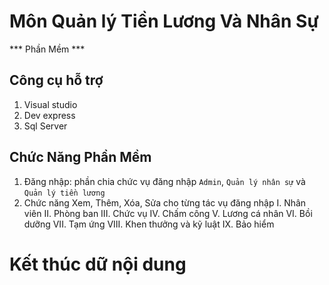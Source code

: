 # Môn Quản lý Tiền Lương Và Nhân Sự
*** Phần Mềm ***

## Công cụ hỗ trợ
1. Visual studio
2. Dev express
2. Sql Server

## Chức Năng Phần Mềm
1. Đăng nhập: phần chia chức vụ đăng nhập `Admin`, `Quản lý nhân sự` và `Quản lý tiền lương` 
2. Chức năng Xem, Thêm, Xóa, Sửa cho từng tác vụ đăng nhập
    I. Nhân viên
    II. Phòng ban
    III. Chức vụ
    IV. Chấm công
    V. Lương cá nhân
    VI. Bồi dưỡng
    VII. Tạm ứng
    VIII. Khen thưởng và kỹ luật
    IX. Bảo hiểm

# Kết thúc dữ nội dung